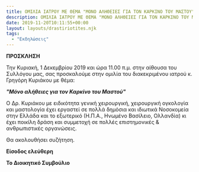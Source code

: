 ```yaml
---
title: ΟΜΙΛΙΑ ΙΑΤΡΟΥ ΜΕ ΘΕΜΑ "ΜΟΝΟ ΑΛΗΘΕΙΕΣ ΓΙΑ ΤΟΝ ΚΑΡΚΙΝΟ ΤΟΥ ΜΑΣΤΟΥ", ΤΗΝ ΚΥΡΙΑΚΗ 1/12/2019, ΩΡΑ 11:00 Π.Μ.
description: ΟΜΙΛΙΑ ΙΑΤΡΟΥ ΜΕ ΘΕΜΑ "ΜΟΝΟ ΑΛΗΘΕΙΕΣ ΓΙΑ ΤΟΝ ΚΑΡΚΙΝΟ ΤΟΥ ΜΑΣΤΟΥ", ΤΗΝ ΚΥΡΙΑΚΗ 1/12/2019, ΩΡΑ 11:00 Π.Μ.
date: 2019-11-20T10:11:55+00:00
layout: layouts/drastiriotites.njk
tags:
  - "Εκδηλώσεις"
---
```


**ΠΡΟΣΚΛΗΣΗ**

Την Κυριακή, 1 Δεκεμβρίου 2019 και ώρα 11.00 π.μ. στην αίθουσα του Συλλόγου μας, σας προσκαλούμε στην ομιλία του διακεκριμένου ιατρού κ. Γρηγόρη Κυριάκου με θέμα:

**_"Μόνο αλήθειες για τον Καρκίνο του Μαστού"_**

Ο Δρ. Κυριάκου με ειδικότητα γενική χειρουργική, χειρουργική ογκολογία και μαστολογία έχει εργαστεί σε πολλά δημόσια και ιδιωτικά Νοσοκομεία στην Ελλάδα και το εξωτερικό (Η.Π.Α., Ηνωμένο Βασίλειο, Ολλανδία) κι έχει ποικίλη δράση και συμμετοχή σε πολλές επιστημονικές &amp; ανθρωπιστικές οργανώσεις.

Θα ακολουθήσει συζήτηση.

**Είσοδος ελεύθερη**

**Το Διοικητικό Συμβούλιο**

<!-- excerpt -->
